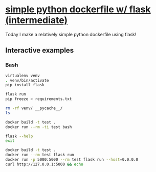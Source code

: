 # [simple python dockerfile w/ flask (intermediate)](https://youtu.be/8V4UowjLIMc)

Today I make a relatively simple python dockerfile using flask!

## Interactive examples

### Bash

```bash
virtualenv venv
. venv/bin/activate
pip install flask

flask run
pip freeze > requirements.txt

rm -rf venv/ __pycache__/
ls

docker build -t test .
docker run --rm -ti test bash

flask --help
exit

docker build -t test .
docker run --rm test flask run
docker run -p 5000:5000 --rm test flask run --host=0.0.0.0
curl http://127.0.0.1:5000 && echo
```
